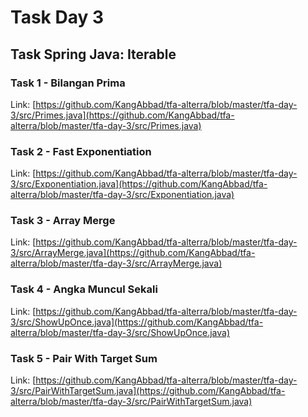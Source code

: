 # Task Day 3

## Task Spring Java: Iterable

### Task 1 - Bilangan Prima

Link: [https://github.com/KangAbbad/tfa-alterra/blob/master/tfa-day-3/src/Primes.java](https://github.com/KangAbbad/tfa-alterra/blob/master/tfa-day-3/src/Primes.java)

### Task 2 - Fast Exponentiation

Link: [https://github.com/KangAbbad/tfa-alterra/blob/master/tfa-day-3/src/Exponentiation.java](https://github.com/KangAbbad/tfa-alterra/blob/master/tfa-day-3/src/Exponentiation.java)

### Task 3 - Array Merge

Link: [https://github.com/KangAbbad/tfa-alterra/blob/master/tfa-day-3/src/ArrayMerge.java](https://github.com/KangAbbad/tfa-alterra/blob/master/tfa-day-3/src/ArrayMerge.java)

### Task 4 - Angka Muncul Sekali

Link: [https://github.com/KangAbbad/tfa-alterra/blob/master/tfa-day-3/src/ShowUpOnce.java](https://github.com/KangAbbad/tfa-alterra/blob/master/tfa-day-3/src/ShowUpOnce.java)

### Task 5 - Pair With Target Sum

Link: [https://github.com/KangAbbad/tfa-alterra/blob/master/tfa-day-3/src/PairWithTargetSum.java](https://github.com/KangAbbad/tfa-alterra/blob/master/tfa-day-3/src/PairWithTargetSum.java)